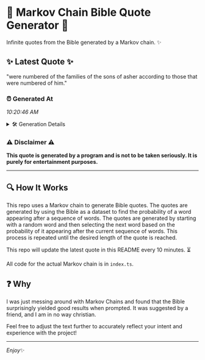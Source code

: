 # 📖 Markov Chain Bible Quote Generator 📖

Infinite quotes from the Bible generated by a Markov chain. ✨

## ✨ Latest Quote ✨
"were numbered of the families of the sons of asher according to those that were numbered of him."

### ⏰ Generated At
*10:20:46 AM*

<details>
    <summary>🛠️ Generation Details</summary>
    <p>
        <strong>🌱 Seed:</strong> were<br>
        <strong>🔄 Iterations:</strong> 17<br>
        <strong>📜 Context History:</strong><br>[ were ]: numbered<br>[ were, numbered ]: of<br>[ were, numbered, of ]: the<br>[ were, numbered, of, the ]: families<br>[ were, numbered, of, the, families ]: of<br>[ were, numbered, of, the, families, of ]: the<br>[ numbered, of, the, families, of, the ]: sons<br>[ of, the, families, of, the, sons ]: of<br>[ the, families, of, the, sons, of ]: asher<br>[ families, of, the, sons, of, asher ]: according<br>[ of, the, sons, of, asher, according ]: to<br>[ the, sons, of, asher, according, to ]: those<br>[ sons, of, asher, according, to, those ]: that<br>[ of, asher, according, to, those, that ]: were<br>[ asher, according, to, those, that, were ]: numbered<br>[ according, to, those, that, were, numbered ]: of<br>[ to, those, that, were, numbered, of ]: him.<br>
    </p>
</details>

### ⚠️ Disclaimer ⚠️
**This quote is generated by a program and is not to be taken seriously. It is purely for entertainment purposes.**

---

## 🔍 How It Works

This repo uses a Markov chain to generate Bible quotes. The quotes are generated by using the Bible as a dataset to find the probability of a word appearing after a sequence of words. The quotes are generated by starting with a random word and then selecting the next word based on the probability of it appearing after the current sequence of words. This process is repeated until the desired length of the quote is reached.

This repo will update the latest quote in this README every 10 minutes. ⏳

All code for the actual Markov chain is in `index.ts`.

## ❓ Why

I was just messing around with Markov Chains and found that the Bible surprisingly yielded good results when prompted. 
It was suggested by a friend, and I am in no way christian.

Feel free to adjust the text further to accurately reflect your intent and experience with the project!

---

*Enjoy*✨
